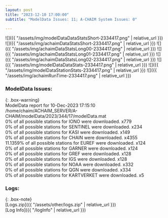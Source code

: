```yaml
---
layout: post
title: "2023-12-10 17:00:00"
subtitle: "ModelData Issues: 11; A-CHAIM System Issues: 0"

---
```


![]({{ "/assets/img/modelDataDataStatsShort-2334417.png" | relative_url }})
![]({{ "/assets/img/achaimDataStatsShort-2334417.png" | relative_url }})
![]({{ "/assets/img/achaimDataStatsLong00-2334417.png" | relative_url }})
![]({{ "/assets/img/achaimDataStatsLong01-2334417.png" | relative_url }})
![]({{ "/assets/img/achaimDataStatsLong02-2334417.png" | relative_url }})
![]({{ "/assets/img/modelDataDataStats-2334417.png" | relative_url }})
![]({{ "/assets/img/modelDataStationStats-2334417.png" | relative_url }})
![]({{ "/assets/img/achaimRunTime-2334417.png" | relative_url }})


### ModelData Issues:  
  
{: .box-warning}  
 ModelData report for 10-Dec-2023 17:15:10   
 /home/chaim/ACHAIM_SERVER/A-CHAIM/modelData/2023/344/17/modelData.mat   
 0% of all possible stations for IONO were downloaded. x779   
 0% of all possible stations for SENTINEL were downloaded. x234   
 0% of all possible stations for KASI were downloaded. x149   
 0% of all possible stations for CHAIN were downloaded. x4355   
 11.1359% of all possible stations for EUREF were downloaded. x124   
 0% of all possible stations for GARNER were downloaded. x124   
 0% of all possible stations for GREF were downloaded. x128   
 0% of all possible stations for IGS were downloaded. x128   
 0% of all possible stations for NOAA were downloaded. x332   
 0% of all possible stations for QGN were downloaded. x334   
 0% of all possible stations for KARTVERKET were downloaded. x5   
  


### Logs:  
  
{: .box-note}  
[Logs.zip]({{ "/assets/other/logs.zip" | relative_url }})  
[Log Info]({{ "/logInfo" | relative_url }})  
